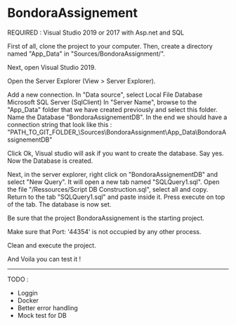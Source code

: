 # BondoraAssignement
REQUIRED : Visual Studio 2019 or 2017 with Asp.net and SQL

First of all, clone the project to your computer.
Then, create a directory named "App_Data" in "Sources/BondoraAssignment/".

Next, open Visual Studio 2019.

Open the Server Explorer (View > Server Explorer).

Add a new connection.
In "Data source", select  Local File Database Microsoft SQL Server (SqlClient)
In "Server Name", browse to the "App_Data" folder that we have created previously and select this folder.
Name the Database "BondoraAssignementDB".
In the end we should have a connection string that look like this : "PATH_TO_GIT_FOLDER_\Sources\BondoraAssignment\App_Data\BondoraAssignementDB"

Click Ok, Visual studio will ask if you want to create the database. Say yes.
Now the Database is created.

Next, in the server explorer, right click on "BondoraAssignementDB" and select "New Query".
It will open a new tab named "SQLQuery1.sql". Open the file "/Ressources/Script DB Construction.sql", select all and copy.
Return to the tab "SQLQuery1.sql" and paste inside it.
Press execute on top of the tab.
The database is now set.

Be sure that the project BondoraAssignement is the starting project.

Make sure that Port: '44354' is not occupied by any other process.

Clean and execute the project.

And Voila you can test it ! 

__________________________

TODO : 
- Loggin
- Docker
- Better error handling
- Mock test for DB

